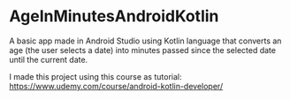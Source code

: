 # AgeInMinutesAndroidKotlin

A basic app made in Android Studio using Kotlin language that converts an age (the user selects a date) into minutes passed since the selected date until the current date.

I made this project using this course as tutorial:
https://www.udemy.com/course/android-kotlin-developer/

